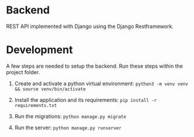 # Backend

REST API implemented with Django using the Django Restframework.

# Development

A few steps are needed to setup the backend. Run these steps within the project folder.

1. Create and activate a python virtual environment: 
`python3 -m venv venv && source venv/bin/activate`

2. Install the application and its requirements: 
`pip install -r requirements.txt`

3. Run the migrations: 
`python manage.py migrate`

4. Run the server: 
`python manage.py runserver`
